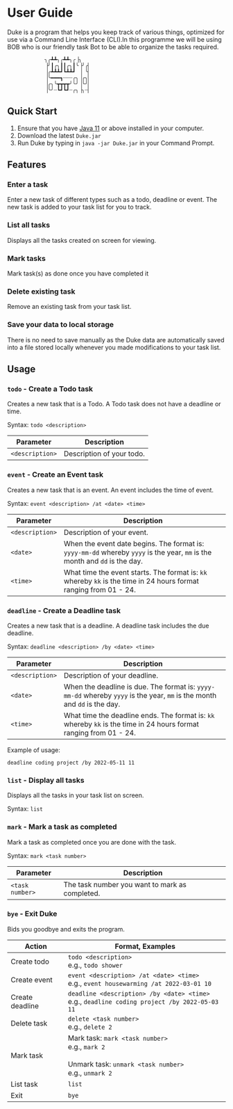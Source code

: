 # User Guide

Duke is a program that helps you keep track of various things,
optimized for use via a Command Line Interface (CLI).In this programme we will be using BOB who is our friendly task Bot to be able to organize the tasks required.

                ╮╭┻┻╮╭┻┻╮╭▕╮ 
                ▕╯┃╭╮┃┃╭╮┃╰▕╯╭▏
                ▕╭┻┻┻┛┗┻┻┛ ▕ ╰▏
                ▕╰━━━┓┈┈┈╭╮▕╭╮▏
                ▕╭╮╰┳┳┳┳╯╰╯▕╰╯▏
                ▕╰╯┈┗┛┗┛┈╭╮▕╮┈▏
## Quick Start
1. Ensure that you have [Java 11](https://www.oracle.com/java/technologies/downloads/) or above installed in your computer.
2. Download the latest `Duke.jar` 
3. Run Duke by typing in `java -jar Duke.jar` in your Command Prompt.

## Features 

### Enter a task

Enter a new task of different types such as a todo, deadline or event. The new task is added to your task list for you to track.

### List all tasks

Displays all the tasks created on screen for viewing.

### Mark tasks

Mark task(s) as done once you have completed it

### Delete existing task

Remove an existing task from your task list.

### Save your data to local storage

There is no need to save manually as the Duke data are automatically saved into a file stored locally whenever you made modifications to your task list.

## Usage

### `todo` - Create a Todo task

Creates a new task that is a Todo. A Todo task does not have a deadline or time.

Syntax:
`todo <description>`

| Parameter       | Description               |
|-----------------|---------------------------|
| `<description>` | Description of your todo. |


### `event` - Create an Event task

Creates a new task that is an event. An event includes the time of event.

Syntax:
`event <description> /at <date> <time>`

| Parameter       | Description                                                                                                                |
|-----------------|----------------------------------------------------------------------------------------------------------------------------|
| `<description>` | Description of your event.                                                                                                 |
| `<date>`        | When the event date begins. The format is: `yyyy-mm-dd` whereby `yyyy` is the year, `mm` is the month and `dd` is the day. |
| `<time>`        | What time the event starts. The format is: `kk` whereby `kk` is the time in 24 hours format ranging from 01 - 24.          |


### `deadline` - Create a Deadline task

Creates a new task that is a deadline. A deadline task includes the due deadline.

Syntax:
`deadline <description> /by <date> <time>`

| Parameter       | Description                                                                                                              |
|-----------------|--------------------------------------------------------------------------------------------------------------------------|
| `<description>` | Description of your deadline.                                                                                            |
| `<date>`        | When the deadline is due. The format is: `yyyy-mm-dd` whereby `yyyy` is the year, `mm` is the month and `dd` is the day. |
| `<time>`        | What time the deadline ends. The format is: `kk` whereby `kk` is the time in 24 hours format ranging from 01 - 24.       |

Example of usage:
```
deadline coding project /by 2022-05-11 11
```

### `list` - Display all tasks

Displays all the tasks in your task list on screen.

Syntax:
`list`


### `mark` - Mark a task as completed

Mark a task as completed once you are done with the task.

Syntax:
`mark <task number>`

| Parameter       | Description                                    |
|-----------------|------------------------------------------------|
| `<task number>` | The task number you want to mark as completed. |


### `bye` - Exit Duke

Bids you goodbye and exits the program.

| Action          | Format, Examples                                                                                                    |
|-----------------|---------------------------------------------------------------------------------------------------------------------|
| Create todo     | `todo <description>`<br/>e.g., `todo shower`                                                                        |
| Create event    | `event <description> /at <date> <time>`<br/>e.g., `event housewarming /at 2022-03-01 10`                            |
| Create deadline | `deadline <description> /by <date> <time>`<br/>e.g., `deadline coding project /by 2022-05-03 11`                    |
| Delete task     | `delete <task number>`<br/>e.g., `delete 2`                                                                         |
| Mark task       | Mark task: `mark <task number>`<br/>e.g., `mark 2`<br/><br/>Unmark task: `unmark <task number>`<br/>e.g., `unmark 2`|
| List task       | `list`                                                                                                              |
| Exit            | `bye`                                                                                                               |
